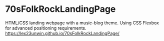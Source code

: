 # 70sFolkRockLandingPage

HTML/CSS landing webpage with a music-blog theme. Using CSS Flexbox for advanced positioning requirements. 
https://lex23unwin.github.io/70sFolkRockLandingPage/ 
